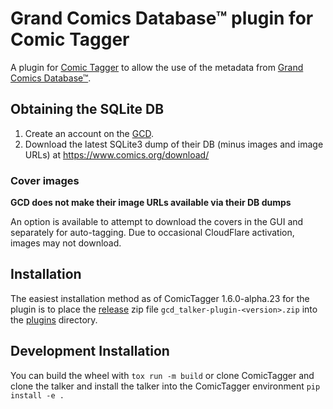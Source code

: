 # Grand Comics Database™ plugin for Comic Tagger

A plugin for [Comic Tagger](https://github.com/comictagger/comictagger/releases) to allow the use of the metadata from [Grand Comics Database™](https://www.comics.org).

## Obtaining the SQLite DB

1. Create an account on the [GCD](https://www.comics.org).
2. Download the latest SQLite3 dump of their DB (minus images and image URLs) at https://www.comics.org/download/

### Cover images

**GCD does not make their image URLs available via their DB dumps**

An option is available to attempt to download the covers in the GUI and separately for auto-tagging.
Due to occasional CloudFlare activation, images may not download.

## Installation

The easiest installation method as of ComicTagger 1.6.0-alpha.23 for the plugin is to place the [release](https://github.com/mizaki/mangadex_talker/releases) zip file
`gcd_talker-plugin-<version>.zip` into the [plugins](https://github.com/comictagger/comictagger/wiki/Installing-plugins) directory.

## Development Installation

You can build the wheel with `tox run -m build` or clone ComicTagger and clone the talker and install the talker into the ComicTagger environment `pip install -e .`
